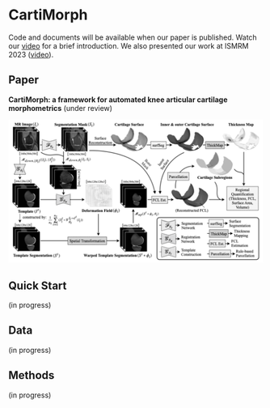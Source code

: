 # CartiMorph

Code and documents will be available when our paper is published. Watch our [video](https://www.youtube.com/watch?v=p3b_UWN63bo&list=PLhxxO44GqCRB9JvR9hqdeWP1t7XAfx_9r&index=1) for a brief introduction. We also presented our work at ISMRM 2023 ([video](https://youtu.be/9b94d4W6e1g)).

## Paper

**CartiMorph: a framework for automated knee articular cartilage morphometrics** (under review)

![paper-CartiMorph-bw](README.assets/paper-CartiMorph-bw.png)

## Quick Start

(in progress)

## Data

(in progress)

## Methods

(in progress)
